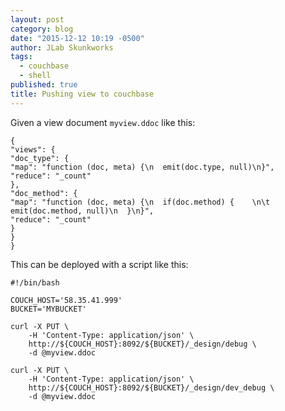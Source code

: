 ```yaml
---
layout: post
category: blog
date: "2015-12-12 10:19 -0500"
author: JLab Skunkworks
tags: 
  - couchbase
  - shell
published: true
title: Pushing view to couchbase
---
```


Given a view document `myview.ddoc` like this:

```
{
"views": {
"doc_type": {
"map": "function (doc, meta) {\n  emit(doc.type, null)\n}",
"reduce": "_count"
},
"doc_method": {
"map": "function (doc, meta) {\n  if(doc.method) {    \n\t  emit(doc.method, null)\n  }\n}",
"reduce": "_count"
}
}
}

```

This can be deployed with a script like this:

```
#!/bin/bash

COUCH_HOST='58.35.41.999'
BUCKET='MYBUCKET'

curl -X PUT \
	-H 'Content-Type: application/json' \
	http://${COUCH_HOST}:8092/${BUCKET}/_design/debug \
	-d @myview.ddoc
	
curl -X PUT \
	-H 'Content-Type: application/json' \
	http://${COUCH_HOST}:8092/${BUCKET}/_design/dev_debug \
	-d @myview.ddoc
```

